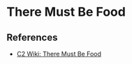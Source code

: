 # There Must Be Food

## References

* [C2 Wiki: There Must Be Food](https://c2.com/cgi/wiki?ThereMustBeFood)
